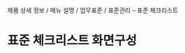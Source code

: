 <!--breadcrumb:제품 상세 정보 / 메뉴 설명 / 업무표준 / 표준관리 – 표준 체크리스트--><span class="md-breadcrumb">제품 상세 정보 / 메뉴 설명 / 업무표준 / 표준관리 – 표준 체크리스트</span>
# 표준 체크리스트 화면구성
